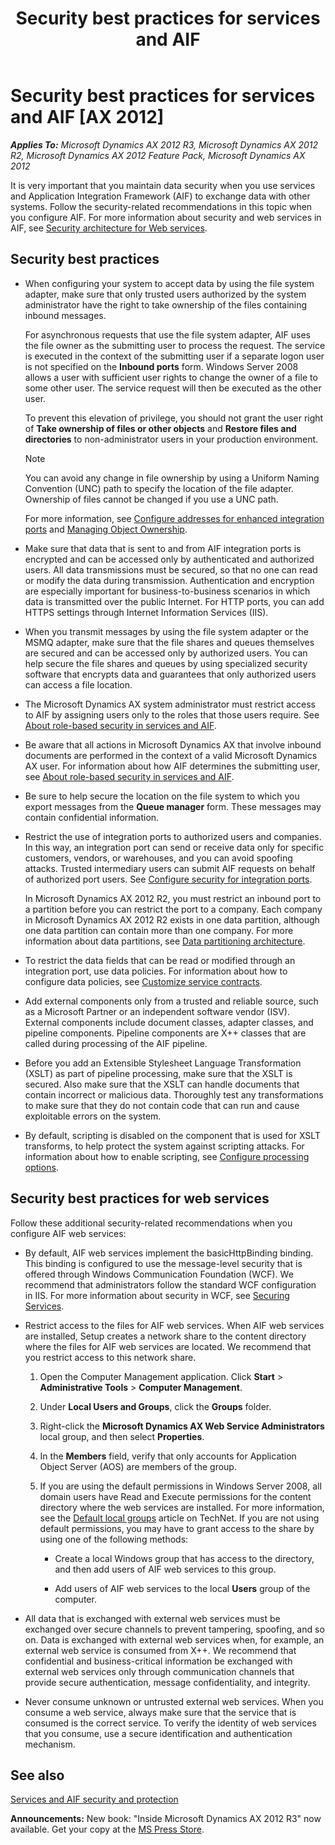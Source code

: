﻿---
title: Security best practices for services and AIF
TOCTitle: Security best practices for services and AIF
ms:assetid: ab145079-5dcd-43da-8f4a-5d27a54c0f7c
ms:mtpsurl: https://msdn.microsoft.com/en-us/library/Aa834425(v=AX.60)
ms:contentKeyID: 36941317
ms.date: 05/18/2015
mtps_version: v=AX.60
---

# Security best practices for services and AIF [AX 2012]


_**Applies To:** Microsoft Dynamics AX 2012 R3, Microsoft Dynamics AX 2012 R2, Microsoft Dynamics AX 2012 Feature Pack, Microsoft Dynamics AX 2012_

It is very important that you maintain data security when you use services and Application Integration Framework (AIF) to exchange data with other systems. Follow the security-related recommendations in this topic when you configure AIF. For more information about security and web services in AIF, see [Security architecture for Web services](security-architecture-for-web-services.md).

## Security best practices

  - When configuring your system to accept data by using the file system adapter, make sure that only trusted users authorized by the system administrator have the right to take ownership of the files containing inbound messages.
    
    For asynchronous requests that use the file system adapter, AIF uses the file owner as the submitting user to process the request. The service is executed in the context of the submitting user if a separate logon user is not specified on the **Inbound ports** form. Windows Server 2008 allows a user with sufficient user rights to change the owner of a file to some other user. The service request will then be executed as the other user.
    
    To prevent this elevation of privilege, you should not grant the user right of **Take ownership of files or other objects** and **Restore files and directories** to non-administrator users in your production environment.
    

    > [!NOTE]
    > <P>You can avoid any change in file ownership by using a Uniform Naming Convention (UNC) path to specify the location of the file adapter. Ownership of files cannot be changed if you use a UNC path.</P>

    
    For more information, see [Configure addresses for enhanced integration ports](https://msdn.microsoft.com/en-us/library/hh202051\(v=ax.60\)) and [Managing Object Ownership](http://go.microsoft.com/fwlink/?linkid=396920&clcid=0x40).

  - Make sure that data that is sent to and from AIF integration ports is encrypted and can be accessed only by authenticated and authorized users. All data transmissions must be secured, so that no one can read or modify the data during transmission. Authentication and encryption are especially important for business-to-business scenarios in which data is transmitted over the public Internet. For HTTP ports, you can add HTTPS settings through Internet Information Services (IIS).

  - When you transmit messages by using the file system adapter or the MSMQ adapter, make sure that the file shares and queues themselves are secured and can be accessed only by authorized users. You can help secure the file shares and queues by using specialized security software that encrypts data and guarantees that only authorized users can access a file location.

  - The Microsoft Dynamics AX system administrator must restrict access to AIF by assigning users only to the roles that those users require. See [About role-based security in services and AIF](about-role-based-security-in-services-and-aif.md).

  - Be aware that all actions in Microsoft Dynamics AX that involve inbound documents are performed in the context of a valid Microsoft Dynamics AX user. For information about how AIF determines the submitting user, see [About role-based security in services and AIF](about-role-based-security-in-services-and-aif.md).

  - Be sure to help secure the location on the file system to which you export messages from the **Queue manager** form. These messages may contain confidential information.

  - Restrict the use of integration ports to authorized users and companies. In this way, an integration port can send or receive data only for specific customers, vendors, or warehouses, and you can avoid spoofing attacks. Trusted intermediary users can submit AIF requests on behalf of authorized port users. See [Configure security for integration ports](https://msdn.microsoft.com/en-us/library/hh202131\(v=ax.60\)).
    
    In Microsoft Dynamics AX 2012 R2, you must restrict an inbound port to a partition before you can restrict the port to a company. Each company in Microsoft Dynamics AX 2012 R2 exists in one data partition, although one data partition can contain more than one company. For more information about data partitions, see [Data partitioning architecture](https://msdn.microsoft.com/en-us/library/jj728665\(v=ax.60\)).

  - To restrict the data fields that can be read or modified through an integration port, use data policies. For information about how to configure data policies, see [Customize service contracts](https://msdn.microsoft.com/en-us/library/hh202119\(v=ax.60\)).

  - Add external components only from a trusted and reliable source, such as a Microsoft Partner or an independent software vendor (ISV). External components include document classes, adapter classes, and pipeline components. Pipeline components are X++ classes that are called during processing of the AIF pipeline.

  - Before you add an Extensible Stylesheet Language Transformation (XSLT) as part of pipeline processing, make sure that the XSLT is secured. Also make sure that the XSLT can handle documents that contain incorrect or malicious data. Thoroughly test any transformations to make sure that they do not contain code that can run and cause exploitable errors on the system.

  - By default, scripting is disabled on the component that is used for XSLT transforms, to help protect the system against scripting attacks. For information about how to enable scripting, see [Configure processing options](https://msdn.microsoft.com/en-us/library/hh202050\(v=ax.60\)).

## Security best practices for web services

Follow these additional security-related recommendations when you configure AIF web services:

  - By default, AIF web services implement the basicHttpBinding binding. This binding is configured to use the message-level security that is offered through Windows Communication Foundation (WCF). We recommend that administrators follow the standard WCF configuration in IIS. For more information about security in WCF, see [Securing Services](http://go.microsoft.com/fwlink/?linkid=102986).

  - Restrict access to the files for AIF web services. When AIF web services are installed, Setup creates a network share to the content directory where the files for AIF web services are located. We recommend that you restrict access to this network share.
    
    1.  Open the Computer Management application. Click **Start** \> **Administrative Tools** \> **Computer Management**.
    
    2.  Under **Local Users and Groups**, click the **Groups** folder.
    
    3.  Right-click the **Microsoft Dynamics AX Web Service Administrators** local group, and then select **Properties**.
    
    4.  In the **Members** field, verify that only accounts for Application Object Server (AOS) are members of the group.
    
    5.  If you are using the default permissions in Windows Server 2008, all domain users have Read and Execute permissions for the content directory where the web services are installed. For more information, see the [Default local groups](http://go.microsoft.com/fwlink/?linkid=227787) article on TechNet. If you are not using default permissions, you may have to grant access to the share by using one of the following methods:
        
          - Create a local Windows group that has access to the directory, and then add users of AIF web services to this group.
        
          - Add users of AIF web services to the local **Users** group of the computer.

  - All data that is exchanged with external web services must be exchanged over secure channels to prevent tampering, spoofing, and so on. Data is exchanged with external web services when, for example, an external web service is consumed from X++. We recommend that confidential and business-critical information be exchanged with external web services only through communication channels that provide secure authentication, message confidentiality, and integrity.

  - Never consume unknown or untrusted external web services. When you consume a web service, always make sure that the service that is consumed is the correct service. To verify the identity of web services that you consume, use a secure identification and authentication mechanism.

## See also

[Services and AIF security and protection](services-and-aif-security-and-protection.md)

  
**Announcements:** New book: "Inside Microsoft Dynamics AX 2012 R3" now available. Get your copy at the [MS Press Store](https://www.microsoftpressstore.com/store/inside-microsoft-dynamics-ax-2012-r3-9780735685109).

